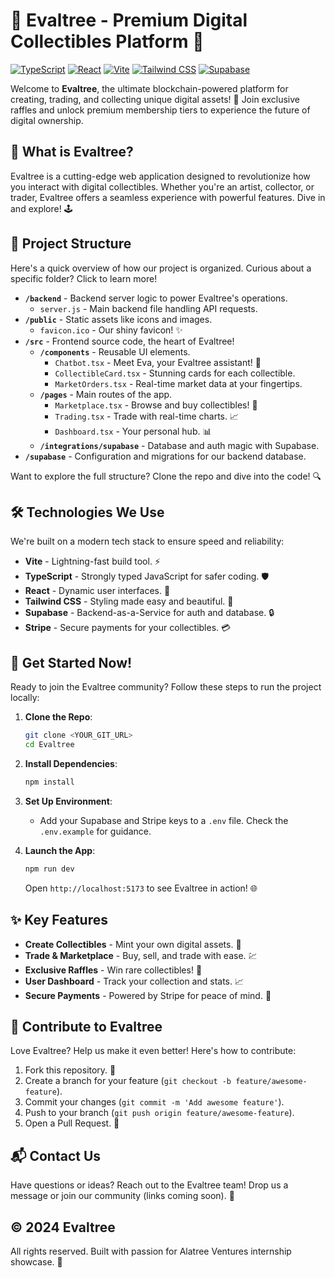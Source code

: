 # 🌟 Evaltree - Premium Digital Collectibles Platform 🌟

[![TypeScript](https://img.shields.io/badge/TypeScript-007ACC?style=for-the-badge&logo=typescript&logoColor=white)](https://www.typescriptlang.org/)
[![React](https://img.shields.io/badge/React-20232A?style=for-the-badge&logo=react&logoColor=61DAFB)](https://reactjs.org/)
[![Vite](https://img.shields.io/badge/Vite-B73BFE?style=for-the-badge&logo=vite&logoColor=FFD62E)](https://vitejs.dev/)
[![Tailwind CSS](https://img.shields.io/badge/Tailwind_CSS-38B2AC?style=for-the-badge&logo=tailwind-css&logoColor=white)](https://tailwindcss.com/)
[![Supabase](https://img.shields.io/badge/Supabase-181818?style=for-the-badge&logo=supabase&logoColor=white)](https://supabase.com/)

Welcome to **Evaltree**, the ultimate blockchain-powered platform for creating, trading, and collecting unique digital assets! 🚀 Join exclusive raffles and unlock premium membership tiers to experience the future of digital ownership. 

## 🎯 What is Evaltree?

Evaltree is a cutting-edge web application designed to revolutionize how you interact with digital collectibles. Whether you're an artist, collector, or trader, Evaltree offers a seamless experience with powerful features. Dive in and explore! 🕹️

## 📂 Project Structure

Here's a quick overview of how our project is organized. Curious about a specific folder? Click to learn more!

- **`/backend`** - Backend server logic to power Evaltree's operations.
  - `server.js` - Main backend file handling API requests.
- **`/public`** - Static assets like icons and images.
  - `favicon.ico` - Our shiny favicon! ✨
- **`/src`** - Frontend source code, the heart of Evaltree!
  - **`/components`** - Reusable UI elements.
    - `Chatbot.tsx` - Meet Eva, your Evaltree assistant! 🤖
    - `CollectibleCard.tsx` - Stunning cards for each collectible.
    - `MarketOrders.tsx` - Real-time market data at your fingertips.
  - **`/pages`** - Main routes of the app.
    - `Marketplace.tsx` - Browse and buy collectibles! 🛒
    - `Trading.tsx` - Trade with real-time charts. 📈
    - `Dashboard.tsx` - Your personal hub. 📊
  - **`/integrations/supabase`** - Database and auth magic with Supabase.
- **`/supabase`** - Configuration and migrations for our backend database.

Want to explore the full structure? Clone the repo and dive into the code! 🔍

## 🛠️ Technologies We Use

We're built on a modern tech stack to ensure speed and reliability:

- **Vite** - Lightning-fast build tool. ⚡
- **TypeScript** - Strongly typed JavaScript for safer coding. 🛡️
- **React** - Dynamic user interfaces. 🎨
- **Tailwind CSS** - Styling made easy and beautiful. 💅
- **Supabase** - Backend-as-a-Service for auth and database. 🔒
- **Stripe** - Secure payments for your collectibles. 💳

## 🚀 Get Started Now!

Ready to join the Evaltree community? Follow these steps to run the project locally:

1. **Clone the Repo**:
   ```bash
   git clone <YOUR_GIT_URL>
   cd Evaltree
   ```

2. **Install Dependencies**:
   ```bash
   npm install
   ```

3. **Set Up Environment**:
   - Add your Supabase and Stripe keys to a `.env` file. Check the `.env.example` for guidance.

4. **Launch the App**:
   ```bash
   npm run dev
   ```
   Open `http://localhost:5173` to see Evaltree in action! 🌐

## ✨ Key Features

- **Create Collectibles** - Mint your own digital assets. 🎨
- **Trade & Marketplace** - Buy, sell, and trade with ease. 💹
- **Exclusive Raffles** - Win rare collectibles! 🎰
- **User Dashboard** - Track your collection and stats. 📈
- **Secure Payments** - Powered by Stripe for peace of mind. 🔐

## 🤝 Contribute to Evaltree

Love Evaltree? Help us make it even better! Here's how to contribute:

1. Fork this repository. 🍴
2. Create a branch for your feature (`git checkout -b feature/awesome-feature`).
3. Commit your changes (`git commit -m 'Add awesome feature'`).
4. Push to your branch (`git push origin feature/awesome-feature`).
5. Open a Pull Request. 🙌

## 📬 Contact Us

Have questions or ideas? Reach out to the Evaltree team! Drop us a message or join our community (links coming soon). 💬

## © 2024 Evaltree

All rights reserved. Built with passion for Alatree Ventures internship showcase. 💜
